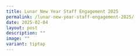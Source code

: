 ```yaml
---
title: Lunar New Year Staff Engagement 2025
permalink: /lunar-new-year-staff-engagement-2025/
date: 2025-02-04
layout: post
description: ""
image: ""
variant: tiptap
---
```

